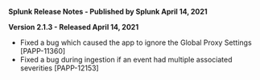 **Splunk Release Notes - Published by Splunk April 14, 2021**


**Version 2.1.3 - Released April 14, 2021**

* Fixed a bug which caused the app to ignore the Global Proxy Settings [PAPP-11360]
* Fixed a bug during ingestion if an event had multiple associated severities [PAPP-12153]
